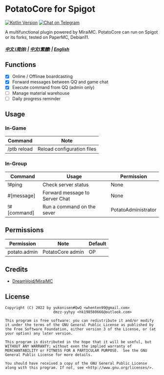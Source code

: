 # PotatoCore for Spigot

[![Kotlin Version](https://img.shields.io/badge/Kotlin-1.6.21-blue.svg)](https://kotlinlang.org)
[![Chat on Telegram](https://img.shields.io/badge/Chat%20on-Telegram-brightgreen.svg)](https://t.me/curiousersgames)

A multifunctional plugin powered by MiraiMC.
PotatoCore can run on Spigot or its forks, tested on PaperMC, Debian11.

##### [中文 (简体)](https://github.com/dmzz-yyhyy/PotatoCore/blob/main/README_zh_CN.md) | [中文(繁體)](https://github.com/dmzz-yyhyy/PotatoCore/blob/main/README_zh-Hant.md) | [English](https://github.com/dmzz-yyhyy/PotatoCore/blob/main/README_en-US.md)

## Functions

- [x] Online / Offlinae boardcasting
- [x] Forward messages between QQ and game chat
- [x] Execute command from QQ (admin only)
- [ ] Manage material warehouse
- [ ] Daily progress reminder

## Usage

### In-Game

| Command       | Note                         |
|---------------|------------------------------|
| /ptb reload   | Reload configuration files   |

### In-Group

| Command    | Usage                          | Permission          |
|------------|--------------------------------|---------------------|
| !#ping     | Check server status            | None                |
| #[message] | Forward message to Server Chat | None                |
| !#[command]| Run a command on the sever     | PotatoAdministrator |

## Permissions

| Permission      | Note             | Default |
|-----------------|------------------|---------|
| potato.admin    | PotatoCore admin | OP      |

## Credits
- [DreamVoid/MiraiMC](https://github.com/DreamVoid/MiraiMC)

## License

```
Copyright (C) 2022 by yukonisen#QwQ <whenten99@gmail.com>
                      dmzz-yyhyy <hk198580666@outlook.com>

This program is free software: you can redistribute it and/or modify
it under the terms of the GNU General Public License as published by
the Free Software Foundation, either version 3 of the License, or (at
your option) any later version.

This program is distributed in the hope that it will be useful, but
WITHOUT ANY WARRANTY; without even the implied warranty of
MERCHANTABILITY or FITNESS FOR A PARTICULAR PURPOSE.  See the GNU
General Public License for more details.

You should have received a copy of the GNU General Public License
along with this program. If not, see <http://www.gnu.org/licenses/>.
```
